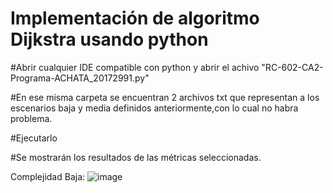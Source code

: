 # Implementación de algoritmo Dijkstra usando python 

#Abrir cualquier IDE compatible con python y abrir el achivo "RC-602-CA2-Programa-ACHATA_20172991.py"

#En ese misma carpeta se encuentran 2 archivos txt que representan a los escenarios baja y media definidos anteriormente,con lo cual no habra problema.

#Ejecutarlo

#Se mostrarán los resultados de las métricas seleccionadas.

Complejidad Baja:
![image](https://user-images.githubusercontent.com/57463092/141654283-ba015166-2cf7-4b78-9f67-5ac0b3602aff.png)

